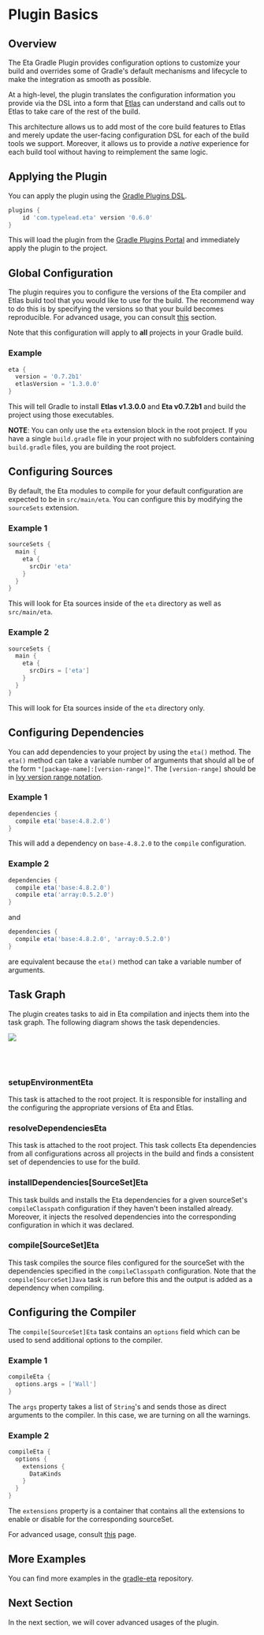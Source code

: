 # Plugin Basics

## Overview

The Eta Gradle Plugin provides configuration options to customize your build and overrides some of Gradle's default mechanisms and lifecycle to make the integration as smooth as possible.

At a high-level, the plugin translates the configuration information you provide via the DSL into a form that [Etlas](/docs/user-guides/etlas-user-guide/introduction/what-is-etlas) can understand and calls out to Etlas to take care of the rest of the build.

This architecture allows us to add most of the core build features to Etlas and merely update the user-facing configuration DSL for each of the build tools we support. Moreover, it allows us to provide a *native* experience for each build tool without having to reimplement the same logic.

## Applying the Plugin

You can apply the plugin using the [Gradle Plugins DSL](https://docs.gradle.org/current/userguide/plugins.html#sec:plugins_block).

```groovy
plugins {
    id 'com.typelead.eta' version '0.6.0'
}
```

This will load the plugin from the [Gradle Plugins Portal](https://plugins.gradle.org/) and immediately apply the plugin to the project.

## Global Configuration

The plugin requires you to configure the versions of the Eta compiler and Etlas build tool that you would like to use for the build. The recommend way to do this is by specifying the versions so that your build becomes reproducible. For advanced usage, you can consult [this](/docs/user-guides/gradle-user-guide/advanced/global-configuration) section.

Note that this configuration will apply to **all** projects in your Gradle build.

### Example

```groovy
eta {
  version = '0.7.2b1'
  etlasVersion = '1.3.0.0'
}
```

This will tell Gradle to install **Etlas v1.3.0.0** and **Eta v0.7.2b1** and build the project using those executables.

**NOTE**: You can only use the `eta` extension block in the root project. If you have a single `build.gradle` file in your project with no subfolders containing `build.gradle` files, you are building the root project.

## Configuring Sources

By default, the Eta modules to compile for your default configuration are expected to be in `src/main/eta`. You can configure this by modifying the `sourceSets` extension.

### Example 1

```groovy
sourceSets {
  main {
    eta {
      srcDir 'eta'
    }
  }
}
```

This will look for Eta sources inside of the `eta` directory as well as `src/main/eta`.

### Example 2

```groovy
sourceSets {
  main {
    eta {
      srcDirs = ['eta']
    }
  }
}
```

This will look for Eta sources inside of the `eta` directory only.

## Configuring Dependencies

You can add dependencies to your project by using the `eta()` method. The `eta()` method can take a variable number of arguments that should all be of the form `"[package-name]:[version-range]"`. The `[version-range]` should be in [Ivy version range notation](http://ant.apache.org/ivy/history/latest-milestone/ivyfile/dependency.html).

### Example 1

```groovy
dependencies {
  compile eta('base:4.8.2.0')
}
```

This will add a dependency on `base-4.8.2.0` to the `compile` configuration.

### Example 2

```groovy
dependencies {
  compile eta('base:4.8.2.0')
  compile eta('array:0.5.2.0')
}
```

and

```groovy
dependencies {
  compile eta('base:4.8.2.0', 'array:0.5.2.0')
}
```

are equivalent because the `eta()` method can take a variable number of arguments.

## Task Graph

The plugin creates tasks to aid in Eta compilation and injects them into the task graph. The following diagram shows the task dependencies.

<img src="/images/gradle-overview.svg" style="padding-bottom: 50px;" />
<br/>

### setupEnvironmentEta

This task is attached to the root project. It is responsible for installing and the configuring the appropriate versions of Eta and Etlas.

### resolveDependenciesEta

This task is attached to the root project. This task collects Eta dependencies from all configurations across all projects in the build and finds a consistent set of dependencies to use for the build.

### installDependencies[SourceSet]Eta

This task builds and installs the Eta dependencies for a given sourceSet's `compileClasspath` configuration if they haven't been installed already. Moreover, it injects the resolved dependencies into the corresponding configuration in which it was declared.

### compile[SourceSet]Eta

This task compiles the source files configured for the sourceSet with the dependencies specified in the `compileClasspath` configuration. Note that the `compile[SourceSet]Java` task is run before this and the output is added as a dependency when compiling.

## Configuring the Compiler

The `compile[SourceSet]Eta` task contains an `options` field which can be used to send additional options to the compiler.

### Example 1

```groovy
compileEta {
  options.args = ['Wall']
}
```

The `args` property takes a list of `String`'s and sends those as direct arguments to the compiler. In this case, we are turning on all the warnings.

### Example 2

```groovy
compileEta {
  options {
    extensions {
      DataKinds
    }
  }
}
```

The `extensions` property is a container that contains all the extensions to enable or disable for the corresponding sourceSet.

For advanced usage, consult [this](/docs/user-guides/gradle-user-guide/advanced-configuration/compiler-configuration) page.

## More Examples

You can find more examples in the [gradle-eta](https://github.com/typelead/gradle-eta/tree/master/examples) repository.

## Next Section

In the next section, we will cover advanced usages of the plugin.

